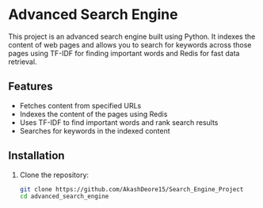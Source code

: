# Advanced Search Engine

This project is an advanced search engine built using Python. It indexes the content of web pages and allows you to search for keywords across those pages using TF-IDF for finding important words and Redis for fast data retrieval.

## Features

- Fetches content from specified URLs
- Indexes the content of the pages using Redis
- Uses TF-IDF to find important words and rank search results
- Searches for keywords in the indexed content

## Installation

1. Clone the repository:
   ```bash
   git clone https://github.com/AkashDeore15/Search_Engine_Project
   cd advanced_search_engine
